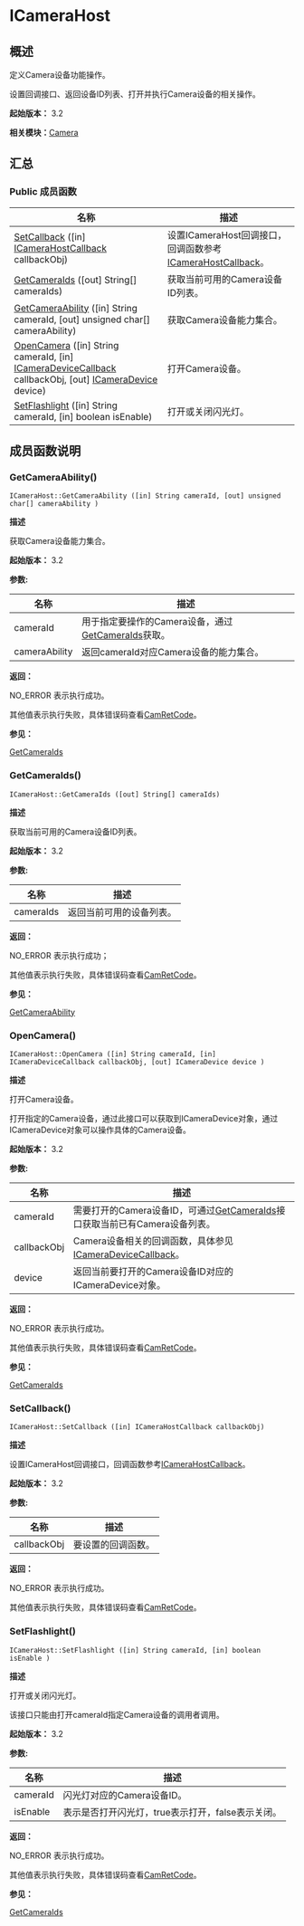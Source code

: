 # ICameraHost


## 概述

定义Camera设备功能操作。

设置回调接口、返回设备ID列表、打开并执行Camera设备的相关操作。

**起始版本：** 3.2

**相关模块：**[Camera](_camera_v10.md)


## 汇总


### Public 成员函数

| 名称 | 描述 | 
| -------- | -------- |
| [SetCallback](#setcallback) ([in] [ICameraHostCallback](interface_i_camera_host_callback_v10.md) callbackObj) | 设置ICameraHost回调接口，回调函数参考[ICameraHostCallback](interface_i_camera_host_callback_v10.md)。  | 
| [GetCameraIds](#getcameraids) ([out] String[] cameraIds) | 获取当前可用的Camera设备ID列表。  | 
| [GetCameraAbility](#getcameraability) ([in] String cameraId, [out] unsigned char[] cameraAbility) | 获取Camera设备能力集合。  | 
| [OpenCamera](#opencamera) ([in] String cameraId, [in] [ICameraDeviceCallback](interface_i_camera_device_callback_v10.md) callbackObj, [out] [ICameraDevice](interface_i_camera_device_v10.md) device) | 打开Camera设备。  | 
| [SetFlashlight](#setflashlight) ([in] String cameraId, [in] boolean isEnable) | 打开或关闭闪光灯。  | 


## 成员函数说明


### GetCameraAbility()

```
ICameraHost::GetCameraAbility ([in] String cameraId, [out] unsigned char[] cameraAbility )
```
**描述**

获取Camera设备能力集合。

**起始版本：** 3.2

**参数:**

| 名称 | 描述 | 
| -------- | -------- |
| cameraId | 用于指定要操作的Camera设备，通过[GetCameraIds](#getcameraids)获取。  | 
| cameraAbility | 返回cameraId对应Camera设备的能力集合。 | 

**返回：**

NO_ERROR 表示执行成功。

其他值表示执行失败，具体错误码查看[CamRetCode](_camera_v10.md#camretcode)。

**参见：**

[GetCameraIds](#getcameraids)


### GetCameraIds()

```
ICameraHost::GetCameraIds ([out] String[] cameraIds)
```
**描述**

获取当前可用的Camera设备ID列表。

**起始版本：** 3.2

**参数:**

| 名称 | 描述 | 
| -------- | -------- |
| cameraIds | 返回当前可用的设备列表。 | 

**返回：**

NO_ERROR 表示执行成功；

其他值表示执行失败，具体错误码查看[CamRetCode](_camera_v10.md#camretcode)。

**参见：**

[GetCameraAbility](#getcameraability)


### OpenCamera()

```
ICameraHost::OpenCamera ([in] String cameraId, [in] ICameraDeviceCallback callbackObj, [out] ICameraDevice device )
```
**描述**

打开Camera设备。

打开指定的Camera设备，通过此接口可以获取到ICameraDevice对象，通过ICameraDevice对象可以操作具体的Camera设备。

**起始版本：** 3.2

**参数:**

| 名称 | 描述 | 
| -------- | -------- |
| cameraId | 需要打开的Camera设备ID，可通过[GetCameraIds](#getcameraids)接口获取当前已有Camera设备列表。  | 
| callbackObj | Camera设备相关的回调函数，具体参见[ICameraDeviceCallback](interface_i_camera_device_callback_v10.md)。  | 
| device | 返回当前要打开的Camera设备ID对应的ICameraDevice对象。 | 

**返回：**

NO_ERROR 表示执行成功。

其他值表示执行失败，具体错误码查看[CamRetCode](_camera_v10.md#camretcode)。

**参见：**

[GetCameraIds](#getcameraids)


### SetCallback()

```
ICameraHost::SetCallback ([in] ICameraHostCallback callbackObj)
```
**描述**

设置ICameraHost回调接口，回调函数参考[ICameraHostCallback](interface_i_camera_host_callback_v10.md)。

**起始版本：** 3.2

**参数:**

| 名称 | 描述 | 
| -------- | -------- |
| callbackObj | 要设置的回调函数。 | 

**返回：**

NO_ERROR 表示执行成功。

其他值表示执行失败，具体错误码查看[CamRetCode](_camera_v10.md#camretcode)。


### SetFlashlight()

```
ICameraHost::SetFlashlight ([in] String cameraId, [in] boolean isEnable )
```
**描述**

打开或关闭闪光灯。

该接口只能由打开cameraId指定Camera设备的调用者调用。

**起始版本：** 3.2

**参数:**

| 名称 | 描述 | 
| -------- | -------- |
| cameraId | 闪光灯对应的Camera设备ID。  | 
| isEnable | 表示是否打开闪光灯，true表示打开，false表示关闭。 | 

**返回：**

NO_ERROR 表示执行成功。

其他值表示执行失败，具体错误码查看[CamRetCode](_camera_v10.md#camretcode)。

**参见：**

[GetCameraIds](#getcameraids)

